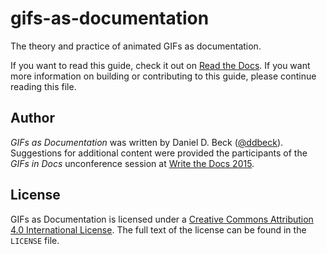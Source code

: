 # gifs-as-documentation

The theory and practice of animated GIFs as documentation.

If you want to read this guide, check it out on [Read the Docs](http://gifs-as-documentation.readthedocs.org/en/latest/).
If you want more information on building or contributing to this guide, please continue reading this file.


## Author

*GIFs as Documentation* was written by Daniel D. Beck ([@ddbeck](https://twitter.com/ddbeck)).
Suggestions for additional content were provided the participants of the *GIFs in Docs* unconference session at [Write the Docs 2015](http://www.writethedocs.org/conf/na/2015/).


## License

GIFs as Documentation is licensed under a [Creative Commons Attribution 4.0 International License][ccby]. The full text of the license can be found in the `LICENSE` file.

[ccby]: http://creativecommons.org/licenses/by/4.0/

